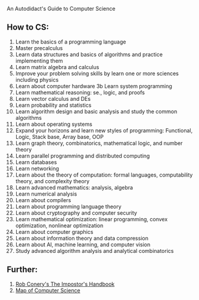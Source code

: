 An Autodidact's Guide to Computer Science

## How to CS:

1. Learn the basics of a programming language
2. Master precalculus
 3. Learn data structures and basics of algorithms and practice implementing them
 4.  Learn matrix algebra and calculus
 5. Improve your problem solving skills by learn one or more sciences including physics
 6.  Learn about computer hardware 3b Learn system programming
 7.  Learn mathematical reasoning: se., logic, and proofs
 8.  Learn vector calculus and DEs
 9.  Learn probability and statistics
 10. Learn algorithm design and basic analysis and study the common algorithms
 11.  Learn about operating systems
 12.  Expand your horizons and learn new styles of programming: Functional, Logic, Stack base, Array base, OOP
 13.  Learn graph theory, combinatorics, mathematical logic, and number theory
 14. Learn parallel programming and distributed computing
 15.  Learn databases
 16.  Learn networking
 17.  Learn about the theory of computation: formal languages, computability theory, and complexity theory
 18.  Learn advanced mathematics: analysis, algebra
 19.  Learn numerical analysis
 20. Learn about compilers
 21. Learn about programming language theory
 22. Learn about cryptography and computer security
 23.  Learn mathematical optimization: linear programming, convex optimization, nonlinear optimization
 24.  Learn about computer graphics
 25.  Learn about information theory and data compression
 26. Learn about AI, machine learning, and computer vision
 27. Study advanced algorithm analysis and analytical combinatorics


## Further:
1. [Rob Conery's The Impostor's Handbook](https://bigmachine.io/products/the-imposters-handbook/)
2. [Map of Computer Science](https://www.youtube.com/watch?v=SzJ46YA_RaA)
